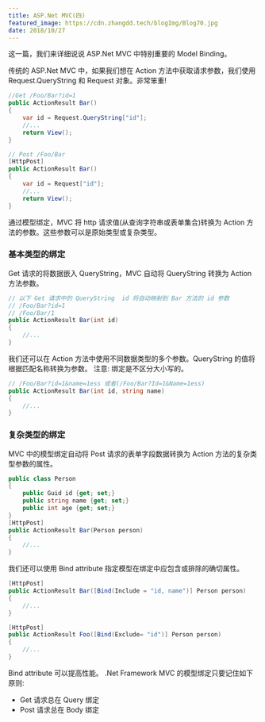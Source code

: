 ```yaml
---
title: ASP.Net MVC(四)
featured_image: https://cdn.zhangdd.tech/blogImg/Blog70.jpg
date: 2018/10/27
---
```


这一篇，我们来详细说说 ASP.Net MVC 中特别重要的 Model Binding。

传统的 ASP.Net MVC 中，如果我们想在 Action 方法中获取请求参数，我们使用 Request.QueryString 和 Request 对象。非常笨重!
``` csharp
//Get /Foo/Bar?id=1
public ActionResult Bar()
{
    var id = Request.QueryString["id"];
    //...
    return View();
}

// Post /Foo/Bar
[HttpPost]
public ActionResult Bar()
{
    var id = Request["id"];
    //...
    return View();
}
```

通过模型绑定，MVC 将 http 请求值(从查询字符串或表单集合)转换为 Action 方法的参数。这些参数可以是原始类型或复杂类型。

### 基本类型的绑定
Get 请求的将数据嵌入 QueryString，MVC 自动将 QueryString 转换为 Action 方法参数。
``` csharp
// 以下 Get 请求中的 QueryString  id 将自动映射到 Bar 方法的 id 参数
// /Foo/Bar?id=1
// /Foo/Bar/1
public ActionResult Bar(int id)
{
    //...
}
```

我们还可以在 Action 方法中使用不同数据类型的多个参数。QueryString 的值将根据匹配名称转换为参数。
注意: 绑定是不区分大小写的。
``` csharp
// /Foo/Bar?id=1&name=1ess 或者(/Foo/Bar?Id=1&Name=1ess)
public ActionResult Bar(int id, string name)
{
    //...
}
```

### 复杂类型的绑定
MVC 中的模型绑定自动将 Post 请求的表单字段数据转换为 Action 方法的复杂类型参数的属性。
``` csharp
public class Person
{
    public Guid id {get; set;}
    public string name {get; set;}
    public int age {get; set;}
}
[HttpPost]
public ActionResult Bar(Person person)
{
    //...
}
```

我们还可以使用 Bind attribute 指定模型在绑定中应包含或排除的确切属性。
``` csharp
[HttpPost]
public ActionResult Bar([Bind(Include = "id, name")] Person person)
{
    //...
}

[HttpPost]
public ActionResult Foo([Bind(Exclude= "id")] Person person)
{
    //...
}
```

Bind attribute 可以提高性能。
.Net Framework MVC 的模型绑定只要记住如下原则: 
- Get 请求总在 Query 绑定
- Post 请求总在 Body 绑定